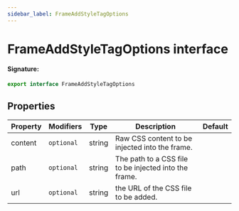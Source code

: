 ```yaml
---
sidebar_label: FrameAddStyleTagOptions
---
```


# FrameAddStyleTagOptions interface

#### Signature:

```typescript
export interface FrameAddStyleTagOptions
```

## Properties

| Property | Modifiers             | Type   | Description                                           | Default |
| -------- | --------------------- | ------ | ----------------------------------------------------- | ------- |
| content  | <code>optional</code> | string | Raw CSS content to be injected into the frame.        |         |
| path     | <code>optional</code> | string | The path to a CSS file to be injected into the frame. |         |
| url      | <code>optional</code> | string | the URL of the CSS file to be added.                  |         |
